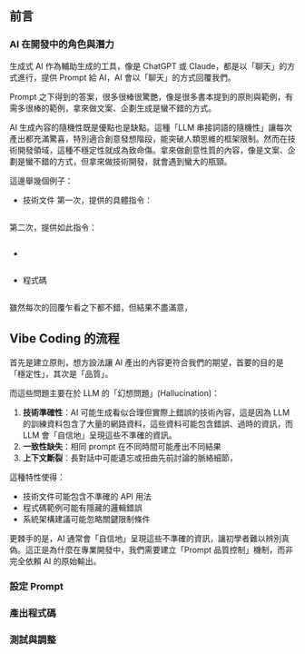 ## 前言

### AI 在開發中的角色與潛力

生成式 AI 作為輔助生成的工具，像是 ChatGPT 或 Claude，都是以「聊天」的方式進行，提供 Prompt 給 AI，AI 會以「聊天」的方式回覆我們。

Prompt 之下得到的答案，很多很棒很驚艷，像是很多書本提到的原則與範例，有需多很棒的範例，拿來做文案、企劃生成是蠻不錯的方式。

AI 生成內容的隨機性既是優點也是缺點。這種「LLM 串接詞語的隨機性」讓每次產出都充滿驚喜，特別適合創意發想階段，能突破人類思維的框架限制。然而在技術開發領域，這種不穩定性就成為致命傷。拿來做創意性質的內容，像是文案、企劃是蠻不錯的方式，但拿來做技術開發，就會遇到蠻大的瓶頸。

這邊舉幾個例子：

- 技術文件
第一次，提供的具體指令：
```

```


第二次，提供如此指令：
```

```


- 
```

```

- 程式碼

```

```

雖然每次的回覆乍看之下都不錯，但結果不盡滿意，


## Vibe Coding 的流程

首先是建立原則，想方設法讓 AI 產出的內容更符合我們的期望，首要的目的是「穩定性」，其次是「品質」。

而這些問題主要在於 LLM 的「幻想問題」(Hallucination)：
1. **技術準確性**：AI 可能生成看似合理但實際上錯誤的技術內容，這是因為 LLM 的訓練資料包含了大量的網路資料，這些資料可能包含錯誤、過時的資訊，而 LLM 會「自信地」呈現這些不準確的資訊。
2. **一致性缺失**：相同 prompt 在不同時間可能產出不同結果
3. **上下文斷裂**：長對話中可能遺忘或扭曲先前討論的脈絡細節，

這種特性使得：
- 技術文件可能包含不準確的 API 用法
- 程式碼範例可能有隱藏的邏輯錯誤
- 系統架構建議可能忽略關鍵限制條件

更棘手的是，AI 通常會「自信地」呈現這些不準確的資訊，讓初學者難以辨別真偽。這正是為什麼在專業開發中，我們需要建立「Prompt 品質控制」機制，而非完全依賴 AI 的原始輸出。

### 設定 Prompt

### 產出程式碼

### 測試與調整

